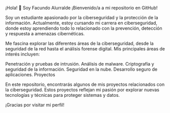 ¡Hola! 👋 Soy Facundo Alurralde
¡Bienvenido/a a mi repositorio en GitHub!


Soy un estudiante apasionado por la ciberseguridad y la protección de la información. Actualmente, estoy cursando mi carrera en ciberseguridad, donde estoy aprendiendo todo lo relacionado con la prevención, detección y respuesta a amenazas cibernéticas.


Me fascina explorar las diferentes áreas de la ciberseguridad, desde la seguridad de la red hasta el análisis forense digital. Mis principales áreas de interés incluyen:

Penetración y pruebas de intrusión.
Análisis de malware.
Criptografía y seguridad de la información.
Seguridad en la nube.
Desarrollo seguro de aplicaciones.
Proyectos

En este repositorio, encontrarás algunos de mis proyectos relacionados con la ciberseguridad. Estos proyectos reflejan mi pasión por explorar nuevas tecnologías y técnicas para proteger sistemas y datos.

¡Gracias por visitar mi perfil!
